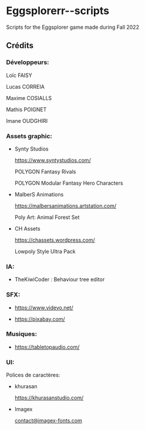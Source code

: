 # Eggsplorerr--scripts
Scripts for the Eggsplorer game made during Fall 2022 


## Crédits


### Développeurs:

Loïc FAISY

Lucas CORREIA

Maxime COSIALLS

Mathis POIGNET

Imane OUDGHIRI

 

### Assets graphic:  

- Synty Studios

   https://www.syntystudios.com/  

   POLYGON Fantasy Rivals  

   POLYGON Modular Fantasy Hero Characters   

   

- MalberS Animations  

   https://malbersanimations.artstation.com/

   Poly Art: Animal Forest Set

   

- CH Assets

  https://chassets.wordpress.com/

  Lowpoly Style Ultra Pack

### IA:

- TheKiwiCoder : Behaviour tree editor

### SFX:  

- https://www.videvo.net/  

- https://pixabay.com/

### Musiques:  

- https://tabletopaudio.com/

### UI:

  Polices de caractères:    

  - khurasan

    https://khurasanstudio.com/    

 - Imagex      

   contact@imagex-fonts.com
